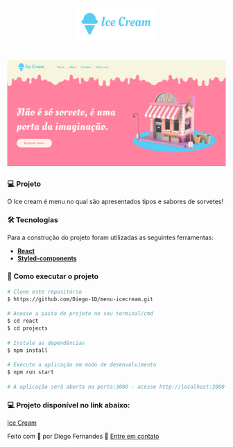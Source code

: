 <h1 align="center">
<img src='https://raw.githubusercontent.com/Diego-1D/menu-icecream/main/src/images/logo.png'/>
</h1>

<h1 align="center">
<img src='https://github.com/Diego-1D/menu-icecream/blob/main/src/images/HeroImg.png?raw=true' width=950px/>
</h1>

### 💻 Projeto
O Ice cream é menu no qual são apresentados tipos e sabores de sorvetes!

### 🛠 Tecnologias
Para a construção do projeto foram utilizadas as seguintes ferramentas:
- **[React](https://pt-br.reactjs.org/)**
- **[Styled-components](https://styled-components.com/)**


### 🚀 Como executar o projeto

```bash
# Clone este repositório
$ https://github.com/Diego-1D/menu-icecream.git

# Acesse a pasta do projeto no seu terminal/cmd
$ cd react
$ cd projects

# Instale as dependências
$ npm install

# Execute a aplicação em modo de desenvolvimento
$ npm run start

# A aplicação será aberta na porta:3000 - acesse http://localhost:3000
```

### 💻 Projeto disponível no link abaixo:
[Ice Cream](https://diego-1d.github.io/menu-icecream/)

Feito com 💚 por Diego Fernandes 👋 [Entre em contato](https://www.linkedin.com/in/diego-fernandes-dev)
